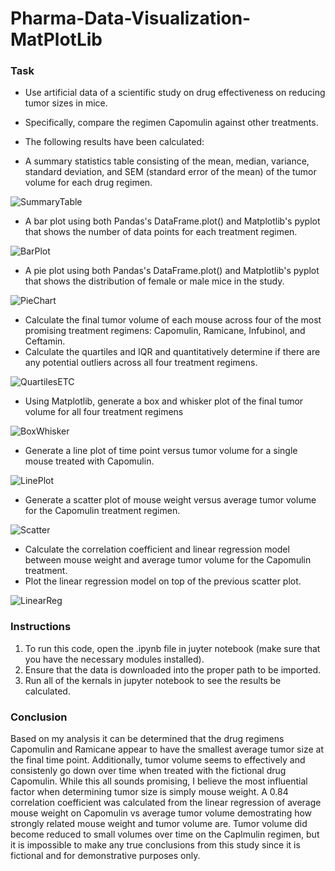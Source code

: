 # **Pharma-Data-Visualization-MatPlotLib**

### Task

* Use artificial data of a scientific study on drug effectiveness on reducing tumor sizes in mice.
* Specifically, compare the regimen Capomulin against other treatments.
* The following results have been calculated:

* A summary statistics table consisting of the mean, median, variance, standard deviation, and SEM (standard error of the mean) of the tumor volume for each drug regimen.
    
![SummaryTable](https://github.com/michaellegg16/matplotlib-challenge/blob/master/Screenshots/SummaryStats.png)

* A bar plot using both Pandas's DataFrame.plot() and Matplotlib's pyplot that shows the number of data points for each treatment regimen.
   
![BarPlot](https://github.com/michaellegg16/matplotlib-challenge/blob/master/Screenshots/BarChart.png)

* A pie plot using both Pandas's DataFrame.plot() and Matplotlib's pyplot that shows the distribution of female or male mice in the study.

![PieChart](https://github.com/michaellegg16/matplotlib-challenge/blob/master/Screenshots/PieChart.png)

* Calculate the final tumor volume of each mouse across four of the most promising treatment regimens: Capomulin, Ramicane, Infubinol, and Ceftamin. 
* Calculate the quartiles and IQR and quantitatively determine if there are any potential outliers across all four treatment regimens.

![QuartilesETC](https://github.com/michaellegg16/matplotlib-challenge/blob/master/Screenshots/QuartilesETC.png)

* Using Matplotlib, generate a box and whisker plot of the final tumor volume for all four treatment regimens

![BoxWhisker](https://github.com/michaellegg16/matplotlib-challenge/blob/master/Screenshots/BoxandWhisker.png)

* Generate a line plot of time point versus tumor volume for a single mouse treated with Capomulin.

![LinePlot](https://github.com/michaellegg16/matplotlib-challenge/blob/master/Screenshots/LineGraph.png)

* Generate a scatter plot of mouse weight versus average tumor volume for the Capomulin treatment regimen.

![Scatter](https://github.com/michaellegg16/matplotlib-challenge/blob/master/Screenshots/VolumeVsWeight.png)

* Calculate the correlation coefficient and linear regression model between mouse weight and average tumor volume for the Capomulin treatment. 
* Plot the linear regression model on top of the previous scatter plot.

![LinearReg](https://github.com/michaellegg16/matplotlib-challenge/blob/master/Screenshots/LinearRegression.png)


### Instructions

1. To run this code, open the .ipynb file in juyter notebook (make sure that you have the necessary modules installed).
1. Ensure that the data is downloaded into the proper path to be imported.
1. Run all of the kernals in jupyter notebook to see the results be calculated. 


### Conclusion

Based on my analysis it can be determined that the drug regimens Capomulin and Ramicane appear to have the smallest average tumor size at the final time point. Additionally, tumor volume seems to effectively and consistenly go down over time when treated with the fictional drug Capomulin. While this all sounds promising, I believe the most influential factor when determining tumor size is simply mouse weight. A 0.84 correlation coefficient was calculated from the linear regression of average mouse weight on Capomulin vs average tumor volume demostrating how strongly related mouse weight and tumor volume are. Tumor volume did become reduced to small volumes over time on the Caplmulin regimen, but it is impossible to make any true conclusions from this study since it is fictional and for demonstrative purposes only. 
